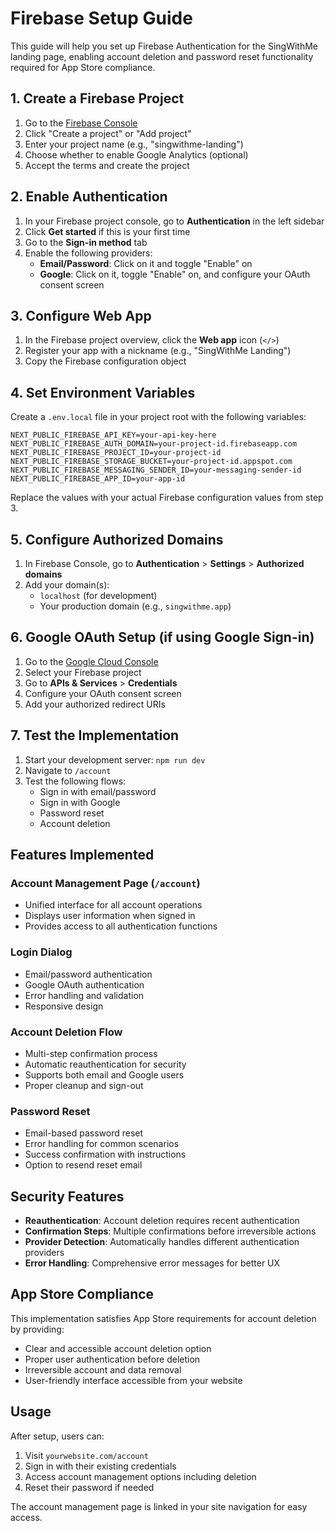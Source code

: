 # Firebase Setup Guide

This guide will help you set up Firebase Authentication for the SingWithMe landing page, enabling account deletion and password reset functionality required for App Store compliance.

## 1. Create a Firebase Project

1. Go to the [Firebase Console](https://console.firebase.google.com/)
2. Click "Create a project" or "Add project"
3. Enter your project name (e.g., "singwithme-landing")
4. Choose whether to enable Google Analytics (optional)
5. Accept the terms and create the project

## 2. Enable Authentication

1. In your Firebase project console, go to **Authentication** in the left sidebar
2. Click **Get started** if this is your first time
3. Go to the **Sign-in method** tab
4. Enable the following providers:
   - **Email/Password**: Click on it and toggle "Enable" on
   - **Google**: Click on it, toggle "Enable" on, and configure your OAuth consent screen

## 3. Configure Web App

1. In the Firebase project overview, click the **Web app** icon (`</>`)
2. Register your app with a nickname (e.g., "SingWithMe Landing")
3. Copy the Firebase configuration object

## 4. Set Environment Variables

Create a `.env.local` file in your project root with the following variables:

```env
NEXT_PUBLIC_FIREBASE_API_KEY=your-api-key-here
NEXT_PUBLIC_FIREBASE_AUTH_DOMAIN=your-project-id.firebaseapp.com
NEXT_PUBLIC_FIREBASE_PROJECT_ID=your-project-id
NEXT_PUBLIC_FIREBASE_STORAGE_BUCKET=your-project-id.appspot.com
NEXT_PUBLIC_FIREBASE_MESSAGING_SENDER_ID=your-messaging-sender-id
NEXT_PUBLIC_FIREBASE_APP_ID=your-app-id
```

Replace the values with your actual Firebase configuration values from step 3.

## 5. Configure Authorized Domains

1. In Firebase Console, go to **Authentication** > **Settings** > **Authorized domains**
2. Add your domain(s):
   - `localhost` (for development)
   - Your production domain (e.g., `singwithme.app`)

## 6. Google OAuth Setup (if using Google Sign-in)

1. Go to the [Google Cloud Console](https://console.cloud.google.com/)
2. Select your Firebase project
3. Go to **APIs & Services** > **Credentials**
4. Configure your OAuth consent screen
5. Add your authorized redirect URIs

## 7. Test the Implementation

1. Start your development server: `npm run dev`
2. Navigate to `/account`
3. Test the following flows:
   - Sign in with email/password
   - Sign in with Google
   - Password reset
   - Account deletion

## Features Implemented

### Account Management Page (`/account`)
- Unified interface for all account operations
- Displays user information when signed in
- Provides access to all authentication functions

### Login Dialog
- Email/password authentication
- Google OAuth authentication  
- Error handling and validation
- Responsive design

### Account Deletion Flow
- Multi-step confirmation process
- Automatic reauthentication for security
- Supports both email and Google users
- Proper cleanup and sign-out

### Password Reset
- Email-based password reset
- Error handling for common scenarios
- Success confirmation with instructions
- Option to resend reset email

## Security Features

- **Reauthentication**: Account deletion requires recent authentication
- **Confirmation Steps**: Multiple confirmations before irreversible actions
- **Provider Detection**: Automatically handles different authentication providers
- **Error Handling**: Comprehensive error messages for better UX

## App Store Compliance

This implementation satisfies App Store requirements for account deletion by providing:
- Clear and accessible account deletion option
- Proper user authentication before deletion
- Irreversible account and data removal
- User-friendly interface accessible from your website

## Usage

After setup, users can:
1. Visit `yourwebsite.com/account`
2. Sign in with their existing credentials
3. Access account management options including deletion
4. Reset their password if needed

The account management page is linked in your site navigation for easy access. 